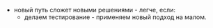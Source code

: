 - новый путь сложет новыми решениями - легче, если:
    - делаем тестирование - применяем новый подход на малом.